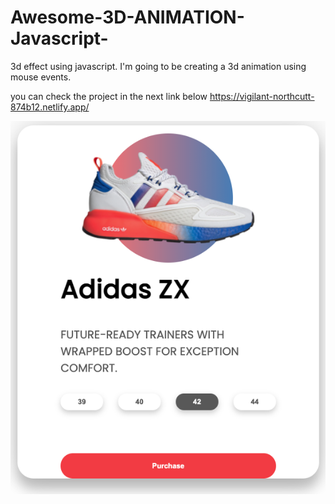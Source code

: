 # Awesome-3D-ANIMATION-Javascript-

3d effect using javascript. I'm going to be creating a 3d animation using mouse events.

you can check the project in the next link below
https://vigilant-northcutt-874b12.netlify.app/

<img src='https://github.com/TotoroDavid/Awesome-3D-ANIMATION-Javascript-/blob/master/Screen%20Shot%202021-05-06%20at%205.13.52%20pm.png?raw=true'>
